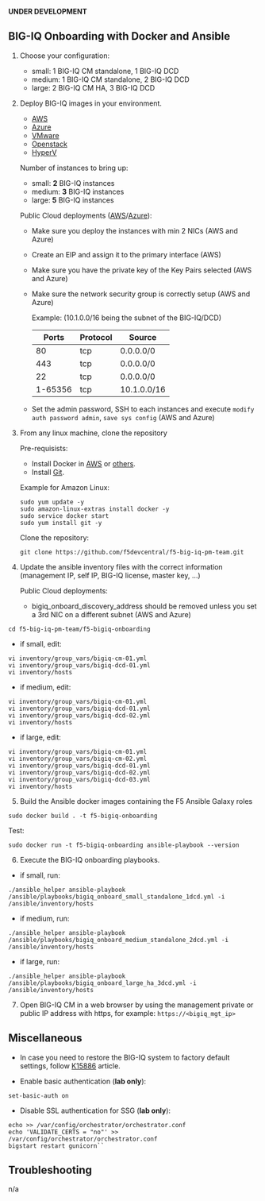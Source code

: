 **UNDER DEVELOPMENT**

BIG-IQ Onboarding with Docker and Ansible
-----------------------------------------

1. Choose your configuration:

    - small: 1 BIG-IQ CM standalone, 1 BIG-IQ DCD
    - medium: 1 BIG-IQ CM standalone, 2 BIG-IQ DCD
    - large: 2 BIG-IQ CM HA, 3 BIG-IQ DCD

2. Deploy BIG-IQ images in your environment.

    - [AWS](https://aws.amazon.com/marketplace/pp/B00KIZG6KA?qid=1495059228012&sr=0-1&ref_=srh_res_product_title)
    - [Azure](https://azuremarketplace.microsoft.com/en-us/marketplace/apps/f5-networks.f5-big-iq?tab=Overview)
    - [VMware](https://downloads.f5.com/esd/eula.sv?sw=BIG-IQ&pro=big-iq_CM&ver=6.1.0&container=v6.1.0&_ga=2.95373976.584487124.1557161462-1415455721.1549652512)
    - [Openstack](https://downloads.f5.com/esd/eula.sv?sw=BIG-IQ&pro=big-iq_CM&ver=6.1.0&container=v6.1.0&_ga=2.200814506.584487124.1557161462-1415455721.1549652512)
    - [HyperV](https://downloads.f5.com/esd/eula.sv?sw=BIG-IQ&pro=big-iq_CM&ver=6.1.0&container=v6.1.0&_ga=2.133130250.584487124.1557161462-1415455721.1549652512)

    Number of instances to bring up:

    - small: **2** BIG-IQ instances
    - medium: **3** BIG-IQ instances
    - large: **5** BIG-IQ instances

    Public Cloud deployments ([AWS](https://techdocs.f5.com/kb/en-us/products/big-iq-centralized-mgmt/manuals/product/big-iq-centralized-management-and-amazon-web-services-setup-6-0-0.html)/[Azure](https://techdocs.f5.com/kb/en-us/products/big-iq-centralized-mgmt/manuals/product/big-iq-centralized-management-and-msft-azure-setup-6-0-0.html)):

    - Make sure you deploy the instances with min 2 NICs (AWS and Azure)
    - Create an EIP and assign it to the primary interface (AWS)
    - Make sure you have the private key of the Key Pairs selected (AWS and Azure)
    - Make sure the network security group is correctly setup (AWS and Azure)

      Example: (10.1.0.0/16 being the subnet of the BIG-IQ/DCD)

      Ports | Protocol | Source 
      ----- | -------- | ------
      | 80  | tcp      | 0.0.0.0/0 |
      | 443 | tcp      | 0.0.0.0/0 |
      |  22 | tcp      | 0.0.0.0/0 |
      | 1-65356 | tcp  | 10.1.0.0/16 |

    - Set the admin password, SSH to each instances and execute ``modify auth password admin``, ``save sys config`` (AWS and Azure)
  
3. From any linux machine, clone the repository

    Pre-requisists:

    - Install Docker in [AWS](https://docs.aws.amazon.com/AmazonECS/latest/developerguide/docker-basics.html) or [others](https://docs.docker.com/install/linux/docker-ce/ubuntu/).
    - Install [Git](https://git-scm.com/download/linux).

    Example for Amazon Linux:
    ```
    sudo yum update -y
    sudo amazon-linux-extras install docker -y
    sudo service docker start
    sudo yum install git -y
    ```

    Clone the repository:

    ```
    git clone https://github.com/f5devcentral/f5-big-iq-pm-team.git
    ```

4. Update the ansible inventory files with the correct information (management IP, self IP, BIG-IQ license, master key, ...)

    Public Cloud deployments:
    
    - bigiq_onboard_discovery_address should be removed unless you set a 3rd NIC on a different subnet (AWS and Azure)

  ```
  cd f5-big-iq-pm-team/f5-bigiq-onboarding
  ```

  - if small, edit:

  ```
  vi inventory/group_vars/bigiq-cm-01.yml
  vi inventory/group_vars/bigiq-dcd-01.yml
  vi inventory/hosts
  ```

  - if medium, edit:

  ```
  vi inventory/group_vars/bigiq-cm-01.yml
  vi inventory/group_vars/bigiq-dcd-01.yml
  vi inventory/group_vars/bigiq-dcd-02.yml
  vi inventory/hosts
  ```

  - if large, edit:

  ```
  vi inventory/group_vars/bigiq-cm-01.yml
  vi inventory/group_vars/bigiq-cm-02.yml
  vi inventory/group_vars/bigiq-dcd-01.yml
  vi inventory/group_vars/bigiq-dcd-02.yml
  vi inventory/group_vars/bigiq-dcd-03.yml
  vi inventory/hosts
  ```

5. Build the Ansible docker images containing the F5 Ansible Galaxy roles

  ```
  sudo docker build . -t f5-bigiq-onboarding
  ```

  Test:

  ```
  sudo docker run -t f5-bigiq-onboarding ansible-playbook --version
  ```

6. Execute the BIG-IQ onboarding playbooks.

  - if small, run:

  ```
  ./ansible_helper ansible-playbook /ansible/playbooks/bigiq_onboard_small_standalone_1dcd.yml -i /ansible/inventory/hosts
  ```

  - if medium, run:

  ```
  ./ansible_helper ansible-playbook /ansible/playbooks/bigiq_onboard_medium_standalone_2dcd.yml -i /ansible/inventory/hosts
  ```

  - if large, run:

  ```
  ./ansible_helper ansible-playbook /ansible/playbooks/bigiq_onboard_large_ha_3dcd.yml -i /ansible/inventory/hosts
  ```

7. Open BIG-IQ CM in a web browser by using the management private or public IP address with https, for example: ``https://<bigiq_mgt_ip>``

Miscellaneous
-------------

- In case you need to restore the BIG-IQ system to factory default settings, follow [K15886](https://support.f5.com/csp/article/K15886) article.

- Enable basic authentication (**lab only**):

 ```
 set-basic-auth on
 ```

- Disable SSL authentication for SSG (**lab only**):

```
echo >> /var/config/orchestrator/orchestrator.conf
echo 'VALIDATE_CERTS = "no"' >> /var/config/orchestrator/orchestrator.conf
bigstart restart gunicorn``
```

Troubleshooting
---------------

n/a
